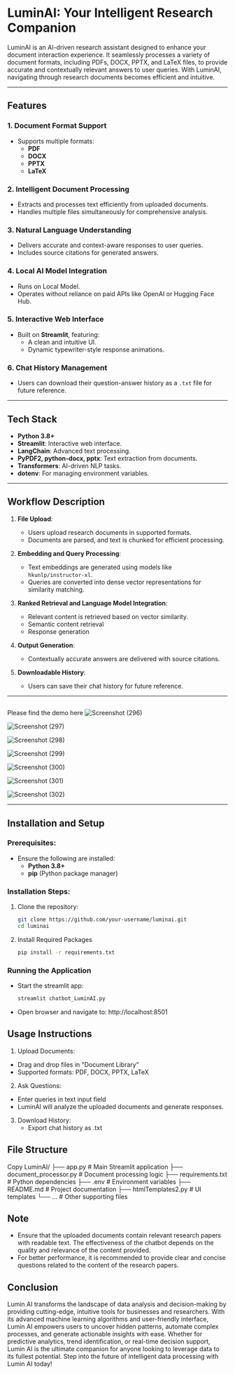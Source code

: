 # LuminAI: Your Intelligent Research Companion

LuminAI is an AI-driven research assistant designed to enhance your document interaction experience. It seamlessly processes a variety of document formats, including PDFs, DOCX, PPTX, and LaTeX files, to provide accurate and contextually relevant answers to user queries. With LuminAI, navigating through research documents becomes efficient and intuitive.

---

## Features

### 1. Document Format Support
* Supports multiple formats:
  * **PDF**
  * **DOCX**
  * **PPTX**
  * **LaTeX**

### 2. Intelligent Document Processing
* Extracts and processes text efficiently from uploaded documents.
* Handles multiple files simultaneously for comprehensive analysis.

### 3. Natural Language Understanding
* Delivers accurate and context-aware responses to user queries.
* Includes source citations for generated answers.

### 4. Local AI Model Integration
* Runs on Local Model.
* Operates without reliance on paid APIs like OpenAI or Hugging Face Hub.

### 5. Interactive Web Interface
* Built on **Streamlit**, featuring:
  * A clean and intuitive UI.
  * Dynamic typewriter-style response animations.

### 6. Chat History Management
* Users can download their question-answer history as a `.txt` file for future reference.

---

## Tech Stack

* **Python 3.8+**
* **Streamlit**: Interactive web interface.
* **LangChain**: Advanced text processing.
* **PyPDF2, python-docx, pptx**: Text extraction from documents.
* **Transformers**: AI-driven NLP tasks.
* **dotenv**: For managing environment variables.

---

## Workflow Description

1. **File Upload**:
   * Users upload research documents in supported formats.
   * Documents are parsed, and text is chunked for efficient processing.

2. **Embedding and Query Processing**:
   * Text embeddings are generated using models like `hkunlp/instructor-xl`.
   * Queries are converted into dense vector representations for similarity matching.

3. **Ranked Retrieval and Language Model Integration**:
   * Relevant content is retrieved based on vector similarity.
   * Semantic content retrieval
   * Response generation

4. **Output Generation**:
   * Contextually accurate answers are delivered with source citations.

5. **Downloadable History**:
   * Users can save their chat history for future reference.

---
##
Please find the demo here
![Screenshot (296)](https://github.com/user-attachments/assets/c1b89eb5-8baa-4d22-b354-15a7f5cd73a1)

![Screenshot (297)](https://github.com/user-attachments/assets/6e038aab-2cc4-458e-9eab-e393b668a567)

![Screenshot (298)](https://github.com/user-attachments/assets/3dbbda2a-f337-4ebb-9695-02dc19eeeea7)

![Screenshot (299)](https://github.com/user-attachments/assets/727ef849-d33f-4662-973b-5e26cac752a4)

![Screenshot (300)](https://github.com/user-attachments/assets/ba603e93-67c9-4faf-ad41-95ba5450e371)


![Screenshot (301)](https://github.com/user-attachments/assets/6e12c517-5f8e-4c34-ba1c-4f68f0f96df8)

![Screenshot (302)](https://github.com/user-attachments/assets/cb9511c1-4462-4012-804c-bd0af160bcda)

---
## Installation and Setup

### Prerequisites:
* Ensure the following are installed:
  * **Python 3.8+**
  * **pip** (Python package manager)

### Installation Steps:
1. Clone the repository:
   ```bash
   git clone https://github.com/your-username/luminai.git
   cd luminai

2. Install Required Packages
   ```bash
   pip install -r requirements.txt

### Running the Application
* Start the streamlit app:
    ```bash
    streamlit chatbot_LuminAI.py
    
*	Open browser and navigate to: http://localhost:8501


## Usage Instructions
1.	Upload Documents:
   * Drag and drop files in "Document Library" 
   *	Supported formats: PDF, DOCX, PPTX, LaTeX
2.	Ask Questions:
   * Enter queries in text input field
   * LuminAI will analyze the uploaded documents and generate responses.
3. Download History:
   * Export chat history as .txt


## File Structure
Copy
LuminAI/
├── app.py                # Main Streamlit application
├── document_processor.py # Document processing logic
├── requirements.txt      # Python dependencies
├── .env                  # Environment variables
├── README.md             # Project documentation
├── htmlTemplates2.py     # UI templates
└── ...                   # Other supporting files


## Note
* Ensure that the uploaded documents contain relevant research papers with readable text. The effectiveness of the chatbot depends on the quality and relevance of the content provided.
* For better performance, it is recommended to provide clear and concise questions related to the content of the research papers.


## Conclusion

Lumin AI transforms the landscape of data analysis and decision-making by providing cutting-edge, intuitive tools for businesses and researchers. With its advanced machine learning algorithms and user-friendly interface, Lumin AI empowers users to uncover hidden patterns, automate complex processes, and generate actionable insights with ease. Whether for predictive analytics, trend identification, or real-time decision support, Lumin AI is the ultimate companion for anyone looking to leverage data to its fullest potential. Step into the future of intelligent data processing with Lumin AI today!





